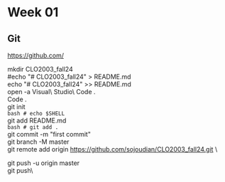 # Week 01

## Git

https://github.com/

mkdir CLO2003_fall24	\
     #echo "# CLO2003_fall24" > README.md\
echo "# CLO2003_fall24" >> README.md\
     open -a Visual\ Studio\ Code . \
     Code . \
git init \
```bash # echo $SHELL ``` \
git add README.md \
```bash # git add . ``` \
git commit -m "first commit" \
git branch -M master \
git remote add origin https://github.com/sojoudian/CLO2003_fall24.git \

git push -u origin master \
git push\
















